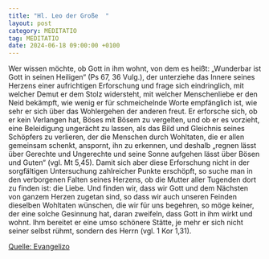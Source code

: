 ```yaml
---
title: "Hl. Leo der Große  "
layout: post
category: MEDITATIO
tag: MEDITATIO
date: 2024-06-18 09:00:00 +0100
---
```

Wer wissen möchte, ob Gott in ihm wohnt, von dem es heißt: „Wunderbar ist Gott in seinen Heiligen“ (Ps 67, 36 Vulg.), der unterziehe das Innere seines Herzens einer aufrichtigen Erforschung und frage sich eindringlich, mit welcher Demut er dem Stolz widersteht, mit welcher Menschenliebe er den Neid bekämpft, wie wenig er für schmeichelnde Worte empfänglich ist, wie sehr er sich über das Wohlergehen der anderen freut.<!--more--> Er erforsche sich, ob er kein Verlangen hat, Böses mit Bösem zu vergelten, und ob er es vorzieht, eine Beleidigung ungerächt zu lassen, als das Bild und Gleichnis seines Schöpfers zu verlieren, der die Menschen durch Wohltaten, die er allen gemeinsam schenkt, anspornt, ihn zu erkennen, und deshalb „regnen lässt über Gerechte und Ungerechte und seine Sonne aufgehen lässt über Bösen und Guten“ (vgl. Mt 5,45).
Damit sich aber diese Erforschung nicht in der sorgfältigen Untersuchung zahlreicher Punkte erschöpft, so suche man in den verborgenen Falten seines Herzens, ob die Mutter aller Tugenden dort zu finden ist: die Liebe. Und finden wir, dass wir Gott und dem Nächsten von ganzem Herzen zugetan sind, so dass wir auch unseren Feinden dieselben Wohltaten wünschen, die wir für uns begehren, so möge keiner, der eine solche Gesinnung hat, daran zweifeln, dass Gott in ihm wirkt und wohnt. Ihm bereitet er eine umso schönere Stätte, je mehr er sich nicht seiner selbst rühmt, sondern des Herrn (vgl. 1 Kor 1,31). 


[Quelle: Evangelizo](https://evangeliumtagfuertag.org/DE/gospel)